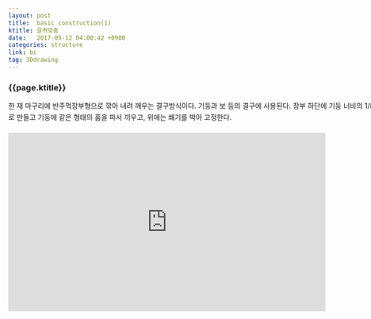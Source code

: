 ```yaml
---
layout: post
title:  basic construction(1)
ktitle: 갈퀴맞춤
date:   2017-05-12 04:00:42 +0900
categories: structure
link: bc
tag: 3Ddrawing
---
```


<div style="width:900px; margin:0px auto">

<h3>
	{{page.ktitle}}
</h3>

<p style="line-height: 160%">한 재 마구리에 반주먹장부형으로 깎아 내려 깨우는 결구방식이다.
기둥과 보 등의 결구에 사용된다.
장부 하단에 기둥 너비의 1/8의 경사를
진 반주먹장형태로 만들고 기둥에
같은 형태의 홈을 파서 끼우고, 위에는
쐐기를 박아 고정한다.</p>	
</div>	

<div style="text-align:center; margin:20px 0px 30px 0px; display: block;">
<iframe width="640" height="360" src="https://www.youtube.com/embed/-Hd_Nz6cotE" frameborder="0" gesture="media" allow="encrypted-media" allowfullscreen></iframe></div>

